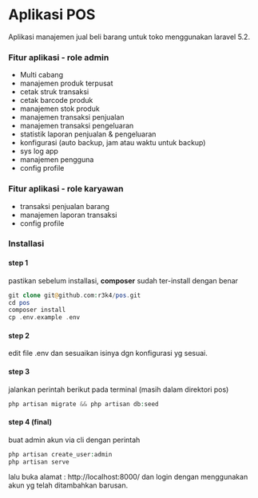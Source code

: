 # Aplikasi POS

Aplikasi manajemen jual beli barang untuk toko menggunakan laravel 5.2.




### Fitur aplikasi - role admin
* Multi cabang
* manajemen produk terpusat
* cetak struk transaksi
* cetak barcode produk
* manajemen stok produk
* manajemen transaksi penjualan
* manajemen transaksi pengeluaran
* statistik laporan penjualan & pengeluaran
* konfigurasi (auto backup, jam atau waktu untuk backup)
* sys log app
* manajemen pengguna
* config profile

### Fitur aplikasi - role karyawan
* transaksi penjualan barang
* manajemen laporan transaksi
* config profile


### Installasi
 
#### step 1
pastikan sebelum installasi, **composer**  sudah ter-install dengan benar 
```php
git clone git@github.com:r3k4/pos.git
cd pos
composer install
cp .env.example .env
```

#### step 2
edit file .env dan sesuaikan isinya dgn konfigurasi yg sesuai.

#### step 3
jalankan perintah berikut pada terminal 
(masih dalam direktori pos)
```php
php artisan migrate && php artisan db:seed
```

#### step 4 (final)
buat admin akun via cli dengan perintah
```php
php artisan create_user:admin
php artisan serve
```

lalu buka alamat : http://localhost:8000/ 
dan login dengan menggunakan akun yg telah ditambahkan barusan.
